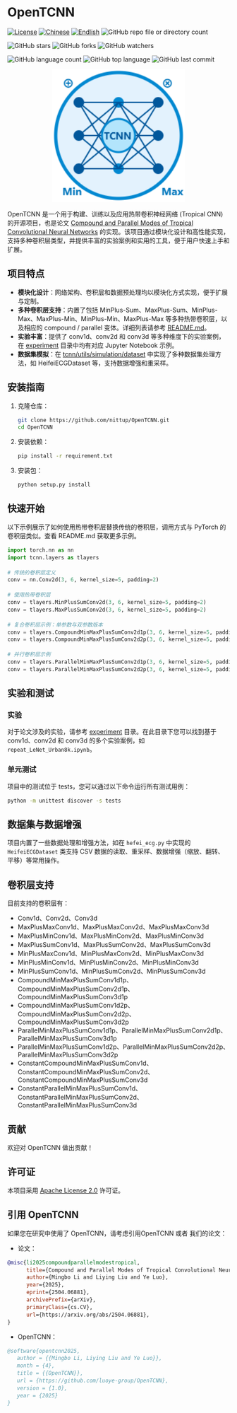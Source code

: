 # OpenTCNN

[![License](https://img.shields.io/badge/license-Apache%202.0-blue.svg)](LICENSE)
[![Chinese](https://img.shields.io/badge/README-中文-blue)](README.md)
[![Endlish](https://img.shields.io/badge/README-English-blue)](README_English.md)
![GitHub repo file or directory count](https://img.shields.io/github/repo-size/luoye-group/OpenTCNN)


![GitHub stars](https://img.shields.io/github/stars/luoye-group/OpenTCNN?style=social)
![GitHub forks](https://img.shields.io/github/forks/luoye-group/OpenTCNN?style=social)
![GitHub watchers](https://img.shields.io/github/watchers/luoye-group/OpenTCNN?style=social)



![GitHub language count](https://img.shields.io/github/languages/count/luoye-group/OpenTCNN)
![GitHub top language](https://img.shields.io/github/languages/top/luoye-group/OpenTCNN)
![GitHub last commit](https://img.shields.io/github/last-commit/luoye-group/OpenTCNN?color=red)



<div align=center><img src="./logo.png" width="300" ></div>


OpenTCNN 是一个用于构建、训练以及应用热带卷积神经网络 (Tropical CNN) 的开源项目，也是论文 [Compound and Parallel Modes of Tropical Convolutional Neural Networks](https://arxiv.org/abs/2504.06881) 的实现。该项目通过模块化设计和高性能实现，支持多种卷积层类型，并提供丰富的实验案例和实用的工具，便于用户快速上手和扩展。

## 项目特点

- **模块化设计**：网络架构、卷积层和数据预处理均以模块化方式实现，便于扩展与定制。
- **多种卷积层支持**：内置了包括 MinPlus-Sum、MaxPlus-Sum、MinPlus-Max、MaxPlus-Min、MinPlus-Min、MaxPlus-Max 等多种热带卷积层，以及相应的 compound / parallel 变体。详细列表请参考 [README.md](README.md#卷积层支持)。
- **实验丰富**：提供了 conv1d、conv2d 和 conv3d 等多种维度下的实验案例，在 [experiment](experiment/) 目录中均有对应 Jupyter Notebook 示例。
- **数据集模拟**：在 [tcnn/utils/simulation/dataset](tcnn/utils/simulation/dataset/) 中实现了多种数据集处理方法，如 HeifeiECGDataset 等，支持数据增强和重采样。

## 安装指南

1. 克隆仓库：
    ```bash
    git clone https://github.com/nittup/OpenTCNN.git
    cd OpenTCNN
    ```

2. 安装依赖：
    ```bash
    pip install -r requirement.txt
    ```

3. 安装包：
    ```bash
    python setup.py install
    ```

## 快速开始

以下示例展示了如何使用热带卷积层替换传统的卷积层，调用方式与 PyTorch 的卷积层类似。查看 README.md 获取更多示例。

```python
import torch.nn as nn
import tcnn.layers as tlayers

# 传统的卷积层定义
conv = nn.Conv2d(3, 6, kernel_size=5, padding=2)

# 使用热带卷积层
conv = tlayers.MinPlusSumConv2d(3, 6, kernel_size=5, padding=2)
conv = tlayers.MaxPlusSumConv2d(3, 6, kernel_size=5, padding=2)

# 复合卷积层示例：单参数与双参数版本
conv = tlayers.CompoundMinMaxPlusSumConv2d1p(3, 6, kernel_size=5, padding=2)
conv = tlayers.CompoundMinMaxPlusSumConv2d2p(3, 6, kernel_size=5, padding=2)

# 并行卷积层示例
conv = tlayers.ParallelMinMaxPlusSumConv2d1p(3, 6, kernel_size=5, padding=2)
conv = tlayers.ParallelMinMaxPlusSumConv2d2p(3, 6, kernel_size=5, padding=2)
```

## 实验和测试
### 实验
对于论文涉及的实验，请参考 [experiment](experiment) 目录。在此目录下您可以找到基于 conv1d、conv2d 和 conv3d 的多个实验案例，如 `repeat_LeNet_Urban8k.ipynb`。

### 单元测试
项目中的测试位于 tests，您可以通过以下命令运行所有测试用例：
```bash
python -m unittest discover -s tests
```

## 数据集与数据增强
项目内置了一些数据处理和增强方法，如在 `hefei_ecg.py` 中实现的 `HeifeiECGDataset` 类支持 CSV 数据的读取、重采样、数据增强（缩放、翻转、平移）等常用操作。

## 卷积层支持
目前支持的卷积层有：
- Conv1d、Conv2d、Conv3d
- MaxPlusMaxConv1d、MaxPlusMaxConv2d、MaxPlusMaxConv3d
- MaxPlusMinConv1d、MaxPlusMinConv2d、MaxPlusMinConv3d
- MaxPlusSumConv1d、MaxPlusSumConv2d、MaxPlusSumConv3d
- MinPlusMaxConv1d、MinPlusMaxConv2d、MinPlusMaxConv3d
- MinPlusMinConv1d、MinPlusMinConv2d、MinPlusMinConv3d
- MinPlusSumConv1d、MinPlusSumConv2d、MinPlusSumConv3d
- CompoundMinMaxPlusSumConv1d1p、CompoundMinMaxPlusSumConv2d1p、CompoundMinMaxPlusSumConv3d1p
- CompoundMinMaxPlusSumConv1d2p、CompoundMinMaxPlusSumConv2d2p、CompoundMinMaxPlusSumConv3d2p
- ParallelMinMaxPlusSumConv1d1p、ParallelMinMaxPlusSumConv2d1p、 ParallelMinMaxPlusSumConv3d1p
- ParallelMinMaxPlusSumConv1d2p、ParallelMinMaxPlusSumConv2d2p、ParallelMinMaxPlusSumConv3d2p
- ConstantCompoundMinMaxPlusSumConv1d、ConstantCompoundMinMaxPlusSumConv2d、ConstantCompoundMinMaxPlusSumConv3d
- ConstantParallelMinMaxPlusSumConv1d、ConstantParallelMinMaxPlusSumConv2d、ConstantParallelMinMaxPlusSumConv3d

## 贡献

欢迎对 OpenTCNN 做出贡献！

## 许可证

本项目采用 [Apache License 2.0](LICENSE) 许可证。

## 引用 OpenTCNN
如果您在研究中使用了 OpenTCNN，请考虑引用OpenTCNN 或者 我们的论文：
- 论文：
```bibtex
@misc{li2025compoundparallelmodestropical,
      title={Compound and Parallel Modes of Tropical Convolutional Neural Networks}, 
      author={Mingbo Li and Liying Liu and Ye Luo},
      year={2025},
      eprint={2504.06881},
      archivePrefix={arXiv},
      primaryClass={cs.CV},
      url={https://arxiv.org/abs/2504.06881}, 
}
```
- OpenTCNN：
```bibtex
@software{opentcnn2025,
   author = {{Mingbo Li, Liying Liu and Ye Luo}},
   month = {4},
   title = {{OpenTCNN}},
   url = {https://github.com/luoye-group/OpenTCNN},
   version = {1.0},
   year = {2025}
}
```

